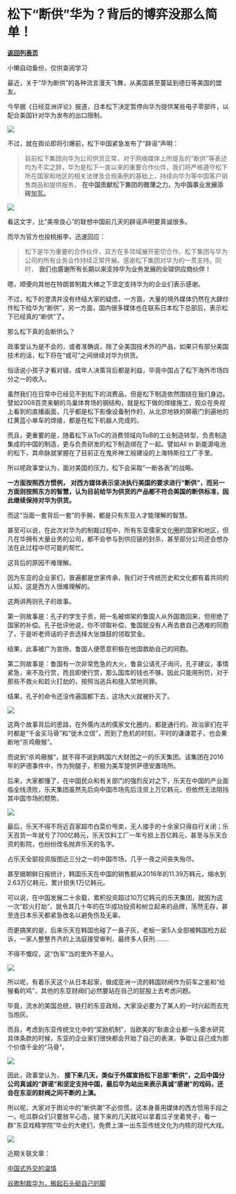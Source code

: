 # 松下“断供”华为？背后的博弈没那么简单！

[**返回列表页**](/gzh/政事堂2019)

小懒自动备份，仅供查阅学习

最近，关于“华为断供”的各种流言漫天飞舞，从美国甚至蔓延到德日等美国的盟友。

  

今早据《日经亚洲评论》报道，日本松下决定暂停向华为提供某些电子零部件，以配合美国针对华为发布的出口限制。

  

![](https://mmbiz.qpic.cn/mmbiz_jpg/wlCrBZoK8HG75pHDajviacutvpGbDwPY1WibJpW9LDkibaJMyia3z4atSxW0uswFb8M2V6QTRjM5ibKNCjk3BBRoWrQ/640?wx_fmt=jpeg)

  

不过，就在舆论即将引爆前，松下中国紧急发布了“辟谣”声明：

>
> 目前松下集团向华为公司供货正常，对于网络媒体上所提及的“断供”等表述均为不实之辞，华为是松下一直以来的重要合作伙伴，我们将严格遵守松下所在国家和地区的相关法律及合规条例的基础上，持续向华为等中国客户销售商品和提供服务，
> **在中国贡献松下集团的微薄之力，为中国事业发展添砖加瓦。**

![](https://mmbiz.qpic.cn/mmbiz_jpg/rxhS23yu8cOcCq07CdVbDjf55kUPIkB6xWROg7yWbDTPeoXzSFZG2yoRhOuicEPlJaHppAXeDAwjHIMAHeuiby0Q/640?wx_fmt=jpeg)

看这文字，比“美帝良心”的联想中国前几天的辟谣声明要真诚很多。

  

而华为官方也投桃报李，迅速回应：

> 松下是华为重要的合作伙伴，双方在多领域展开密切合作。松下集团与华为公司的所有业务合作持续正常开展。感谢松下集团对华为的一贯支持。同时，
> **我们也感谢所有长期以来支持华为业务发展的全球供应商伙伴！**

  

嗯，顺便向其他在特朗普制裁大棒之下坚定支持华为的企业们表示感谢。

  

不过，松下的澄清并没有终结大家的疑虑，一方面，大量的境外媒体仍然在大肆炒作松下给华为“断供”，另一方面，国内很多媒体也在联系日本松下总部后，表示松下已经真的“断供”了。

  

那么松下真的会断供么？

  

政事堂认为是不会的，或者准确说，除了全美国技术外的产品，如果只有部分美国技术的话，松下将在“或可”之间继续对华为供货。

  

俗话说小孩子才看对错，成年人决策背后都是利益，毕竟中国占了松下海外市场四分之一的收入。

  

虽然我们在日常中已经见不到松下的消费品，但是松下制造依然围绕在我们身边。譬如2008百灵来朝的鸟巢体育场的钢结构，就是松下做的焊接施工，观众在央视上看到的直播画面，几乎都是松下影像设备制作的，从北京地铁的屏蔽门到遍地的红黄蓝小单车的焊接，都是在松下机器人完成的。

  

而且，更重要的是，随着松下从ToC的消费领域向ToB的工业制造转型，负责制造集成的中国的制造，更与负责研发的松下制造绑在了一起。譬如All in
新能源电池的松下，其命脉就掌握在了目前正在鬼斧神工般建设的上海特斯拉工厂手里。

  

所以呢政事堂认为，面对美国的压力，松下会采取“一断各表”的战略。

  

 **一方面按照西方惯例，**
**对西方媒体表示坚决执行美国的要求进行“断供”，而另一方面则按照东方的智慧，认为目前给华为供货的产品都不符合美国的断供标准，因此继续保持对华为供货。**

  

而这“当面一套背后一套”的手腕，都是只有东亚人才能理解的智慧。

  

甚至可以说，在此次对华为的制裁过程中，所有东亚儒家文化圈的国家和地区，但凡在华拥有大量业务的公司，都不会参与到供应链的封杀，甚至部分公司还会想办法在此过程中尽可能的帮忙。

  

这背后的原因不难理解。

  

因为东亚的企业家们，普遍都是世家传承，我们对于传统历史和文化都有着共同的认知，这是西方人很难理解的。

  

这两讲两则孔子的故事。

  

第一则故事是：孔子的学生子贡，把一名被绑架的鲁国人从外国救回来，但拒绝了国家的补偿。孔子批评他说，你不领取补偿，鲁国就没有人再去救自己遇难的同胞了，于是听老师话的子贡选择大张旗鼓的领取赏金。

  

结果，此事被广为宣扬，鲁国人便愿意积极在他国救助自己的同胞。

  

第二则故事是：鲁国有一次非常危急的大火，鲁哀公请孔子询问，孔子建议，事情紧急，来不及行赏，而且即使行赏，那么国库的钱也不够。因此只能用刑罚，对于那些不救火和趁火打劫的，按照当逃兵和擅入禁地同罪。

  

结果，孔子的命令还没传遍国都下去，这场大火就被扑灭了。

  

![](https://mmbiz.qpic.cn/mmbiz_jpg/rxhS23yu8cOcCq07CdVbDjf55kUPIkB6L8Gibdcjia5fKfrdLMiaw0FmEGKKRxbojo2PiaPlL4D746N7TvMSlNB1QA/640?wx_fmt=jpeg)

  

这两个故事背后的思路，在外儒内法的儒家文化圈内，都是通行的。政治家们在平时都是“千金买马骨”和“徙木立信”，而到了危机的时刻，平时的谦谦君子，也会果断地“杀鸡儆猴”。  

  

而说到“杀鸡儆猴”，就不得不说到韩国六大财团之一的乐天集团。该集团在2016年的萨德事件中，作为狗腿子，积极为美军提供萨德安置场所。

  

后来，大家都懂了，在中国民众和有关部门的强烈反对之下，乐天在中国的产业面临全线溃败，乐天集团虽然先后向中国市场先后注资上万亿韩元，但依然无法阻挡其中国市场的颓势。

  

![](https://mmbiz.qpic.cn/mmbiz_png/rxhS23yu8cOcCq07CdVbDjf55kUPIkB6cnGXZNiabrCzfV4vNDKquQst82Eeic1kSMIhv2jgBKrPNtBBpRZ1ON9g/640?wx_fmt=png)

  

最后，乐天不得不将近百家超市白菜价甩卖，无人接手的十余家只得自行关闭；乐天百货一年就亏了700亿韩元，乐天饮料工厂一年亏损上百亿韩元，甚至与乐天合资的影院，也纷纷改名抛弃乐天的名字。

  

占乐天全部投资版图近三分之一的中国市场，几乎一夜之间丧失殆尽。

  

甚至据朝鲜日报统计，韩国乐天在中国的销售额从2016年的11.39万韩元，缩水到2.63万亿韩元，累计损失1万亿韩元。

  

可以说，在中国发展二十余载，累积投资超过10万亿韩元的乐天集团，就因为这一次“趁火打劫”，就令其几十年的在华成功投资和树立起来的品牌，荡然无存，甚至连日本乐天都紧急改名以避免伤及无辜。

  

而更搞笑的是，后来乐天在韩国也碰了一鼻子灰，老板一家5人全部被韩国检方起诉，一家人整整齐齐的上法庭接受审判，最终多人获刑........

  

不得不慨叹，这“伪军”当的里外不是人。

  

![](https://mmbiz.qpic.cn/mmbiz_jpg/rxhS23yu8cOcCq07CdVbDjf55kUPIkB6VS7EyicHWfXxQUcErmonM4Wpj0suk8Ypp6O6qbsbxIBSxPvanwhkaFA/640?wx_fmt=jpeg)

  

所以呢，有着乐天这个从日本起家，做成亚洲一流的韩国财阀作为前车之鉴和“给猴看的鸡”，其他的东亚财阀们必然要站在自己的屁股上去考虑问题。

  

毕竟，流水的美国总统，铁打的东亚政局，大家没必要为了某人的一时兴起而去充当炮灰。

  

而且，考虑到东亚传统文化中的“奖励机制”，当欧美的"耿直企业都一头雾水研究具体条款的时候，东亚的企业家们很快都会开始了自己的表演，争取让自己成为那个价值千金的“马骨”。

  

![](https://mmbiz.qpic.cn/mmbiz_jpg/rxhS23yu8cOcCq07CdVbDjf55kUPIkB6WbM0q9YmxmVXZsEn5PmLUSHzyt99WoQGsE5BFOK39M0knOeibPJs8Tw/640?wx_fmt=jpeg)

  

因此，政事堂认为，
**接下来几天，类似于外媒宣扬松下总部“断供”，之后中国分公司真诚的“辟谣”和坚定支持中国，最后华为站出来表示真诚“感谢”的戏码，还会在东亚的财阀之间不断的上演。**

  

所以呢，大家对于舆论中的“断供潮”不必惊慌，这本身善用媒体的西方惯用手段之一。吃瓜群众们只要放平心态，接下来的几天就可以拿着瓜子坐着凳子，看一群“东亚戏精学院”毕业的大佬们，免费上演一出东亚传统文化为内核的现代大戏。

  

![](https://mmbiz.qpic.cn/mmbiz_jpg/rxhS23yu8cMiatPvp0VIcSMibKUkTa4icp7AVT3HXAXydE25AT4ExJ5oTmvpq95aKo2xxu1XaJODX39BQVsSMxlvg/640?wx_fmt=jpeg)

  

近期关联文章：

[中国式外交的温情](http://mp.weixin.qq.com/s?__biz=MzAwMzU1ODAwOQ==&mid=2650331394&idx=1&sn=0a6f5cbc06470239bb02c9018ef9390e&chksm=83352614b442af02f7573e06124036817aae499892aa677f828b20b753acc689662f3890d5e8&scene=21#wechat_redirect)

[谷歌制裁华为，搬起石头砸自己的脚](http://mp.weixin.qq.com/s?__biz=MzAwMzU1ODAwOQ==&mid=2650331390&idx=1&sn=919405f3a3e1f3841dc02cccbc76ce41&chksm=833527e8b442aefeee04b01079f2a39da7a05e1951ba2f5b679ac38ffb7cda02ed0a0056f6a2&scene=21#wechat_redirect)  

